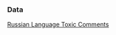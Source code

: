### Data

[Russian Language Toxic Comments](https://www.kaggle.com/blackmoon/russian-language-toxic-comments)
